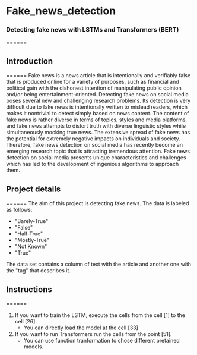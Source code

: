 # Fake_news_detection
### Detecting fake news with LSTMs and Transformers (BERT)
======

## Introduction
======
Fake news is a news article that is intentionally and verifiably false that is produced online for a variety of purposes, such as financial and political gain with the dishonest intention of manipulating public opinion and/or being entertainment-oriented.
Detecting fake news on social media poses several new and challenging research problems. Its detection is very difficult due to fake news is intentionally written to mislead readers, which makes it nontrivial to detect simply based on news content. The content of fake news is rather diverse in terms of topics, styles and media platforms, and fake news attempts to distort truth with diverse linguistic styles while simultaneously mocking true news.
The extensive spread of fake news has the potential for extremely negative impacts on individuals and society. Therefore, fake news detection on social media has recently become an emerging research topic that is attracting tremendous attention. Fake news detection on social media presents unique characteristics and challenges which has led to the development of ingenious algorithms to approach them.


## Project details
======
The aim of this project is detecting fake news. The data is labeled as follows:

* "Barely-True"
* "False"
* "Half-True"
* "Mostly-True"
* "Not Known"
* "True"

The data set contains a column of text with the article and another one with the "tag" that describes it.

## Instructions
======

1. If you want to train the LSTM, execute the cells from the cell [1] to the cell [26].
	* You can directly load the model at the cell [33]
2. If you want to run Transformers run the cells from the point [51].
	* You can use function tranformation to chose different pretained models.

